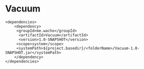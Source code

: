 # Vacuum
    
    <dependencies>
        <dependency>
         <groupId>me.wacho</groupId>
          <artifactId>Vacuum</artifactId>
          <version>1.0-SNAPSHOT</version>
         <scope>system</scope>
	     <systemPath>${project.basedir}/<folderName>/Vacuum-1.0-SNAPSHOT.jar</systemPath>
        </dependency>
    </dependencies> 
